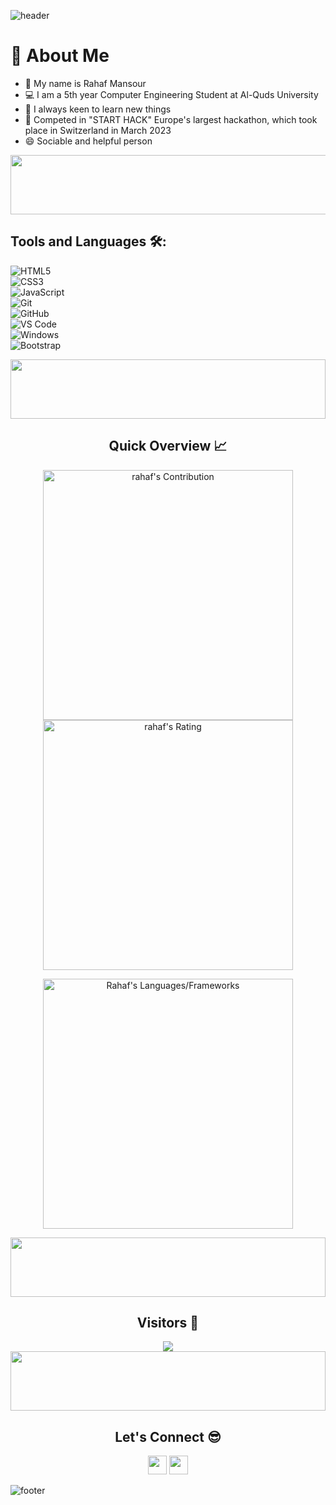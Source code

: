 ![header](https://capsule-render.vercel.app/api?type=waving&color=gradient&height=280&section=header&text=Hi%20there%20%F0%9F%91%8B&fontSize=90)

<h1>🚀 About Me</h1> 
<ul>
<li>👋 My name is Rahaf Mansour </li>
<li>💻 I am a 5th year Computer Engineering Student at Al-Quds University </li>
<li>🌱 I always keen to learn new things </li>
<li> 💞️ Competed in "START HACK" Europe's largest hackathon, which took place in Switzerland in March 2023 </li>
<li> 😄 Sociable and helpful person </li>
</ul>

<img src="https://github.com/Govindv7555/Govindv7555/blob/main/49e76e0596857673c5c80c85b84394c1.gif" width=1000px height=95px>

<h2>Tools and Languages 🛠:</h2> 

![HTML5](https://img.shields.io/badge/-HTML5-%23E44D27?style=flat-square&logo=html5&logoColor=ffffff) <br>
![CSS3](https://img.shields.io/badge/-CSS3-%231572B6?style=flat-square&logo=css3) <br>
![JavaScript](https://img.shields.io/badge/-JavaScript-black?style=flat-square&logo=javascript) <br>
![Git](https://img.shields.io/badge/-Git-%23F05032?style=flat-square&logo=git&logoColor=%23ffffff) <br>
![GitHub](https://img.shields.io/badge/-GitHub-181717?style=flat-square&logo=github) <br>
![VS Code](http://img.shields.io/badge/-VS%20Code-007ACC?style=flat-square&logo=visual-studio-code&logoColor=ffffff) <br>
![Windows](http://img.shields.io/badge/-Windows-0078D6?style=flat-square&logo=windows&logoColor=ffffff) <br>
![Bootstrap](https://img.shields.io/badge/-Bootstrap-563D7C?style=flat-square&logo=Bootstrap)

<!--
![C++]
![Python]
-->

<img align="center" src="https://github.com/Govindv7555/Govindv7555/blob/main/49e76e0596857673c5c80c85b84394c1.gif" width= 100% height=95px>

<h2 align="center">Quick Overview 📈</h2>
  
  <p align = "center">
 
</p>

<p align = "center">
  <img src = "https://github-readme-stats.vercel.app/api?username=Rahaf-Mansour&count_private=true&theme=dracula&hide_border=true" alt = "rahaf's Contribution" width = 400 >
  <img src = "https://github-readme-streak-stats.herokuapp.com?user=Rahaf-Mansour&count_private=true&theme=dracula&hide_border=true" alt = "rahaf's Rating" width = 400 >

</p>

<p align = "center">
 <img src = "https://github-readme-stats.vercel.app/api/top-langs?username=Rahaf-Mansour&show_icons=true&count_private=true&locale=en&layout=compact&langs_count=10&hide_border=true&bg_color=282A36&title_color=DD6387&text_color=fff&icon_color=fff" alt = "Rahaf's Languages/Frameworks" width = 400 />
</p>

<img align="center" src="https://github.com/Govindv7555/Govindv7555/blob/main/49e76e0596857673c5c80c85b84394c1.gif" width= 100% height=95px>

<h2 align="center">Visitors 👀</h2>
<div align="center" >
  <img src="https://profile-counter.glitch.me/Rahaf-Mansour/count.svg"></img>
</div>

<img src="https://github.com/Govindv7555/Govindv7555/blob/main/49e76e0596857673c5c80c85b84394c1.gif" width=100% height=95px>

<h2 align="center">Let's Connect 😎</h2>
<p align="center">
  <a href = "mailto:rahafmansour2018@gmail.com"><img src = "https://img.shields.io/badge/Gmail-D14836?style=for-the-badge&logo=gmail&logoColor=white" height = 30></a>
  <a href = "https://www.linkedin.com/in/rahafmansour/"><img src = "https://img.shields.io/badge/LinkedIn-0077B5?style=for-the-badge&logo=linkedin&logoColor=white" height = 30></a>
</p>

![footer](https://capsule-render.vercel.app/api?type=waving&color=gradient&height=150&section=footer)
